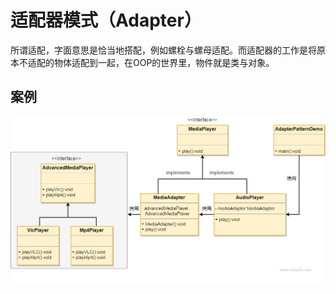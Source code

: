 # 适配器模式（Adapter）

所谓适配，字面意思是恰当地搭配，例如螺栓与螺母适配。而适配器的工作是将原本不适配的物体适配到一起，在OOP的世界里，物件就是类与对象。

## 案例

![adapter](./resource/adapter.png)